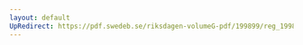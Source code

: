 ```yaml
---
layout: default
UpRedirect: https://pdf.swedeb.se/riksdagen-volumeG-pdf/199899/reg_199899/reg_199899_0389.pdf
---
```


